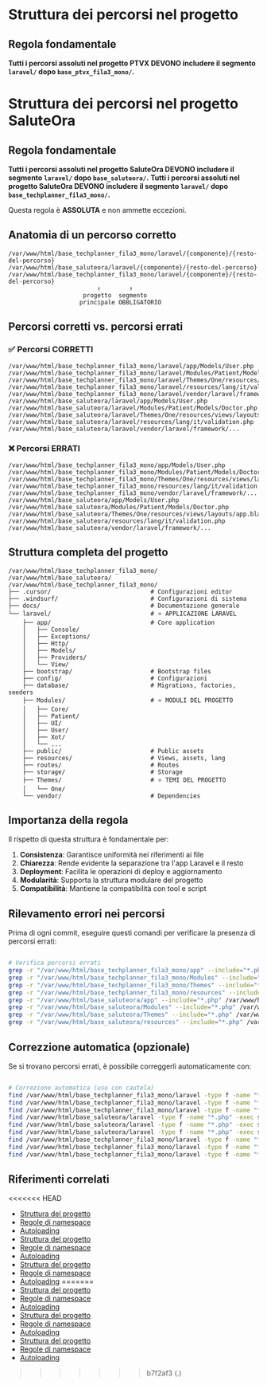 # Struttura dei percorsi nel progetto 

## Regola fondamentale

**Tutti i percorsi assoluti nel progetto PTVX DEVONO includere il segmento `laravel/` dopo `base_ptvx_fila3_mono/`.**
# Struttura dei percorsi nel progetto SaluteOra

## Regola fondamentale

**Tutti i percorsi assoluti nel progetto SaluteOra DEVONO includere il segmento `laravel/` dopo `base_saluteora/`.**
**Tutti i percorsi assoluti nel progetto SaluteOra DEVONO includere il segmento `laravel/` dopo `base_techplanner_fila3_mono/`.**

Questa regola è **ASSOLUTA** e non ammette eccezioni.

## Anatomia di un percorso corretto

```
/var/www/html/base_techplanner_fila3_mono/laravel/{componente}/{resto-del-percorso}
/var/www/html/base_saluteora/laravel/{componente}/{resto-del-percorso}
/var/www/html/base_techplanner_fila3_mono/laravel/{componente}/{resto-del-percorso}
                         ↑        ↑
                     progetto  segmento
                    principale OBBLIGATORIO
```

## Percorsi corretti vs. percorsi errati

### ✅ Percorsi CORRETTI

```
/var/www/html/base_techplanner_fila3_mono/laravel/app/Models/User.php
/var/www/html/base_techplanner_fila3_mono/laravel/Modules/Patient/Models/Doctor.php
/var/www/html/base_techplanner_fila3_mono/laravel/Themes/One/resources/views/layouts/app.blade.php
/var/www/html/base_techplanner_fila3_mono/laravel/resources/lang/it/validation.php
/var/www/html/base_techplanner_fila3_mono/laravel/vendor/laravel/framework/...
/var/www/html/base_saluteora/laravel/app/Models/User.php
/var/www/html/base_saluteora/laravel/Modules/Patient/Models/Doctor.php
/var/www/html/base_saluteora/laravel/Themes/One/resources/views/layouts/app.blade.php
/var/www/html/base_saluteora/laravel/resources/lang/it/validation.php
/var/www/html/base_saluteora/laravel/vendor/laravel/framework/...
```

### ❌ Percorsi ERRATI

```
/var/www/html/base_techplanner_fila3_mono/app/Models/User.php
/var/www/html/base_techplanner_fila3_mono/Modules/Patient/Models/Doctor.php
/var/www/html/base_techplanner_fila3_mono/Themes/One/resources/views/layouts/app.blade.php
/var/www/html/base_techplanner_fila3_mono/resources/lang/it/validation.php
/var/www/html/base_techplanner_fila3_mono/vendor/laravel/framework/...
/var/www/html/base_saluteora/app/Models/User.php
/var/www/html/base_saluteora/Modules/Patient/Models/Doctor.php
/var/www/html/base_saluteora/Themes/One/resources/views/layouts/app.blade.php
/var/www/html/base_saluteora/resources/lang/it/validation.php
/var/www/html/base_saluteora/vendor/laravel/framework/...
```

## Struttura completa del progetto

```
/var/www/html/base_techplanner_fila3_mono/
/var/www/html/base_saluteora/
/var/www/html/base_techplanner_fila3_mono/
├── .cursor/                            # Configurazioni editor
├── .windsurf/                          # Configurazioni di sistema
├── docs/                               # Documentazione generale
└── laravel/                            # ⭐️ APPLICAZIONE LARAVEL
    ├── app/                            # Core application
    │   ├── Console/
    │   ├── Exceptions/
    │   ├── Http/
    │   ├── Models/
    │   ├── Providers/
    │   └── View/
    ├── bootstrap/                      # Bootstrap files
    ├── config/                         # Configurazioni
    ├── database/                       # Migrations, factories, seeders
    ├── Modules/                        # ⭐️ MODULI DEL PROGETTO
    │   ├── Core/
    │   ├── Patient/
    │   ├── UI/
    │   ├── User/
    │   ├── Xot/
    │   └── ...
    ├── public/                         # Public assets
    ├── resources/                      # Views, assets, lang
    ├── routes/                         # Routes
    ├── storage/                        # Storage
    ├── Themes/                         # ⭐️ TEMI DEL PROGETTO
    │   └── One/
    └── vendor/                         # Dependencies
```

## Importanza della regola

Il rispetto di questa struttura è fondamentale per:

1. **Consistenza**: Garantisce uniformità nei riferimenti ai file
2. **Chiarezza**: Rende evidente la separazione tra l'app Laravel e il resto
3. **Deployment**: Facilita le operazioni di deploy e aggiornamento
4. **Modularità**: Supporta la struttura modulare del progetto
5. **Compatibilità**: Mantiene la compatibilità con tool e script

## Rilevamento errori nei percorsi

Prima di ogni commit, eseguire questi comandi per verificare la presenza di percorsi errati:

```bash

# Verifica percorsi errati
grep -r "/var/www/html/base_techplanner_fila3_mono/app" --include="*.php" /var/www/html/base_techplanner_fila3_mono/laravel
grep -r "/var/www/html/base_techplanner_fila3_mono/Modules" --include="*.php" /var/www/html/base_techplanner_fila3_mono/laravel
grep -r "/var/www/html/base_techplanner_fila3_mono/Themes" --include="*.php" /var/www/html/base_techplanner_fila3_mono/laravel
grep -r "/var/www/html/base_techplanner_fila3_mono/resources" --include="*.php" /var/www/html/base_techplanner_fila3_mono/laravel
grep -r "/var/www/html/base_saluteora/app" --include="*.php" /var/www/html/base_saluteora/laravel
grep -r "/var/www/html/base_saluteora/Modules" --include="*.php" /var/www/html/base_saluteora/laravel
grep -r "/var/www/html/base_saluteora/Themes" --include="*.php" /var/www/html/base_saluteora/laravel
grep -r "/var/www/html/base_saluteora/resources" --include="*.php" /var/www/html/base_saluteora/laravel
```

## Correzzione automatica (opzionale)

Se si trovano percorsi errati, è possibile correggerli automaticamente con:

```bash

# Correzione automatica (uso con cautela)
find /var/www/html/base_techplanner_fila3_mono/laravel -type f -name "*.php" -exec sed -i 's|/var/www/html/base_techplanner_fila3_mono/app|/var/www/html/base_techplanner_fila3_mono/laravel/app|g' {} \;
find /var/www/html/base_techplanner_fila3_mono/laravel -type f -name "*.php" -exec sed -i 's|/var/www/html/base_techplanner_fila3_mono/Modules|/var/www/html/base_techplanner_fila3_mono/laravel/Modules|g' {} \;
find /var/www/html/base_techplanner_fila3_mono/laravel -type f -name "*.php" -exec sed -i 's|/var/www/html/base_techplanner_fila3_mono/Themes|/var/www/html/base_techplanner_fila3_mono/laravel/Themes|g' {} \;
find /var/www/html/base_saluteora/laravel -type f -name "*.php" -exec sed -i 's|/var/www/html/base_saluteora/app|/var/www/html/base_saluteora/laravel/app|g' {} \;
find /var/www/html/base_saluteora/laravel -type f -name "*.php" -exec sed -i 's|/var/www/html/base_saluteora/Modules|/var/www/html/base_saluteora/laravel/Modules|g' {} \;
find /var/www/html/base_saluteora/laravel -type f -name "*.php" -exec sed -i 's|/var/www/html/base_saluteora/Themes|/var/www/html/base_saluteora/laravel/Themes|g' {} \;
find /var/www/html/base_techplanner_fila3_mono/laravel -type f -name "*.php" -exec sed -i 's|/var/www/html/base_techplanner_fila3_mono/app|/var/www/html/base_techplanner_fila3_mono/laravel/app|g' {} \;
find /var/www/html/base_techplanner_fila3_mono/laravel -type f -name "*.php" -exec sed -i 's|/var/www/html/base_techplanner_fila3_mono/Modules|/var/www/html/base_techplanner_fila3_mono/laravel/Modules|g' {} \;
find /var/www/html/base_techplanner_fila3_mono/laravel -type f -name "*.php" -exec sed -i 's|/var/www/html/base_techplanner_fila3_mono/Themes|/var/www/html/base_techplanner_fila3_mono/laravel/Themes|g' {} \;
```

## Riferimenti correlati

<<<<<<< HEAD
- [Struttura del progetto](../Xot/docs/architecture/struttura-progetto.md)
- [Regole di namespace](../Xot/docs/standards/namespace-conventions.md)
- [Autoloading](../Xot/docs/standards/psr4-compliance.md)
- [Struttura del progetto](/var/www/html/base_saluteora/laravel/Modules/Xot/docs/architecture/struttura-progetto.md)
- [Regole di namespace](/var/www/html/base_saluteora/laravel/Modules/Xot/docs/standards/namespace-conventions.md)
- [Autoloading](/var/www/html/base_saluteora/laravel/Modules/Xot/docs/standards/psr4-compliance.md)
- [Struttura del progetto](../Xot/docs/architecture/struttura-progetto.md)
- [Regole di namespace](../Xot/docs/standards/namespace-conventions.md)
- [Autoloading](../Xot/docs/standards/psr4-compliance.md)
=======
- [Struttura del progetto](/var/www/html/base_techplanner_fila3_mono/laravel/Modules/Xot/docs/architecture/struttura-progetto.md)
- [Regole di namespace](/var/www/html/base_techplanner_fila3_mono/laravel/Modules/Xot/docs/standards/namespace-conventions.md)
- [Autoloading](/var/www/html/base_techplanner_fila3_mono/laravel/Modules/Xot/docs/standards/psr4-compliance.md)
- [Struttura del progetto](/var/www/html/base_saluteora/laravel/Modules/Xot/docs/architecture/struttura-progetto.md)
- [Regole di namespace](/var/www/html/base_saluteora/laravel/Modules/Xot/docs/standards/namespace-conventions.md)
- [Autoloading](/var/www/html/base_saluteora/laravel/Modules/Xot/docs/standards/psr4-compliance.md)
- [Struttura del progetto](/var/www/html/base_techplanner_fila3_mono/laravel/Modules/Xot/docs/architecture/struttura-progetto.md)
- [Regole di namespace](/var/www/html/base_techplanner_fila3_mono/laravel/Modules/Xot/docs/standards/namespace-conventions.md)
- [Autoloading](/var/www/html/base_techplanner_fila3_mono/laravel/Modules/Xot/docs/standards/psr4-compliance.md)
>>>>>>> b7f2af3 (.)
